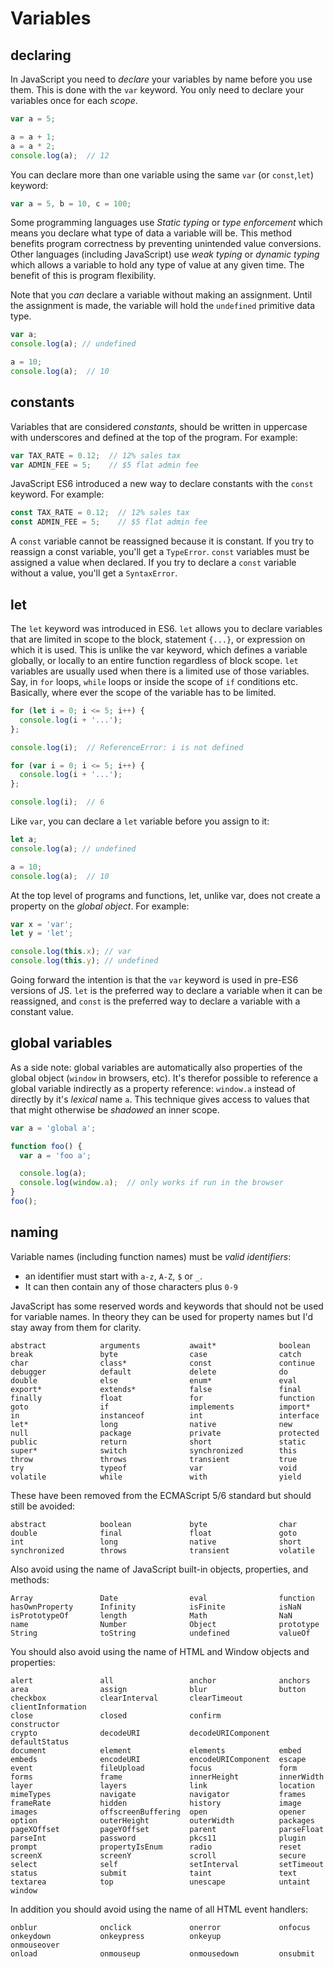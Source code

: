 # Variables


## declaring

In JavaScript you need to *declare* your variables by name before you use them. This is done with the `var` keyword. You only need to declare your variables once for each *scope*.

```javascript
var a = 5;

a = a + 1;
a = a * 2;
console.log(a);  // 12
```

You can declare more than one variable using the same `var` (or `const`,`let`) keyword:

```javascript 
var a = 5, b = 10, c = 100;
```

Some programming languages use *Static typing* or *type enforcement* which means you declare what type of data a variable will be. This method benefits program correctness by preventing unintended value conversions. Other languages (including JavaScript) use *weak typing* or *dynamic typing* which allows a variable to hold any type of value at any given time. The benefit of this is program flexibility.

Note that you *can* declare a variable without making an assignment. Until the assignment is made, the variable will hold the `undefined` primitive data type.

```javascript
var a;
console.log(a); // undefined

a = 10;
console.log(a);  // 10
```


## constants

Variables that are considered *constants*, should be written in uppercase with underscores and defined at the top of the program. For example:

```javascript
var TAX_RATE = 0.12;  // 12% sales tax
var ADMIN_FEE = 5;    // $5 flat admin fee
```
JavaScript ES6 introduced a new way to declare constants with the `const` keyword. For example:

```javascript
const TAX_RATE = 0.12;  // 12% sales tax
const ADMIN_FEE = 5;    // $5 flat admin fee
```

A `const` variable cannot be reassigned because it is constant. If you try to reassign a const variable, you'll get a `TypeError`. `const` variables must be assigned a value when declared. If you try to declare a `const` variable without a value, you'll get a `SyntaxError`.


## let

The `let` keyword was introduced in ES6. `let` allows you to declare variables that are limited in scope to the block, statement `{...}`, or expression on which it is used. This is unlike the var keyword, which defines a variable globally, or locally to an entire function regardless of block scope. `let` variables are usually used when there is a limited use of those variables. Say, in `for` loops, `while` loops or inside the scope of `if` conditions etc. Basically, where ever the scope of the variable has to be limited.

```javascript
for (let i = 0; i <= 5; i++) {
  console.log(i + '...');
};

console.log(i);  // ReferenceError: i is not defined

for (var i = 0; i <= 5; i++) {
  console.log(i + '...');
};

console.log(i);  // 6
```

Like `var`, you can declare a `let` variable before you assign to it:

```javascript
let a;
console.log(a); // undefined

a = 10;
console.log(a);  // 10
```

At the top level of programs and functions, let, unlike var, does not create a property on the *global object*. For example:

```javascript
var x = 'var';
let y = 'let';

console.log(this.x); // var
console.log(this.y); // undefined
```

Going forward the intention is that the `var` keyword is used in pre-ES6 versions of JS. `let` is the preferred way to declare a variable when it can be reassigned, and `const` is the preferred way to declare a variable with a constant value.

## global variables

As a side note: global variables are automatically also properties of the global object (`window` in browsers, etc). It's therefor possible to reference a global variable indirectly as a property reference: `window.a` instead of directly by it's *lexical* name `a`. This technique gives access to values that that might otherwise be *shadowed* an inner scope.

```javascript
var a = 'global a';

function foo() {
  var a = 'foo a';

  console.log(a);
  console.log(window.a);  // only works if run in the browser
}
foo();
```

## naming

Variable names (including function names) must be *valid identifiers*:
- an identifier must start with `a-z`, `A-Z`, `$` or `_`.
- It can then contain any of those characters plus `0-9`

JavaScript has some reserved words and keywords that should not be used for variable names. In theory they can be used for property names but I'd stay away from them for clarity.

```
abstract            arguments           await*              boolean
break               byte                case                catch
char                class*              const               continue
debugger            default             delete              do
double              else                enum*               eval
export*             extends*            false               final
finally             float               for                 function
goto                if                  implements          import*
in                  instanceof          int                 interface
let*                long                native              new
null                package             private             protected
public              return              short               static
super*              switch              synchronized        this
throw               throws              transient           true
try                 typeof              var                 void
volatile            while               with                yield
```

These have been removed from the ECMAScript 5/6 standard but should still be avoided:
```
abstract            boolean             byte                char
double              final               float               goto
int                 long                native              short
synchronized        throws              transient           volatile
```

Also avoid using the name of JavaScript built-in objects, properties, and methods:
```
Array               Date                eval                function
hasOwnProperty      Infinity            isFinite            isNaN
isPrototypeOf       length              Math                NaN
name                Number              Object              prototype
String              toString            undefined           valueOf
```

You should also avoid using the name of HTML and Window objects and properties:
```
alert               all                 anchor              anchors
area                assign              blur                button
checkbox            clearInterval       clearTimeout        clientInformation
close               closed              confirm             constructor
crypto              decodeURI           decodeURIComponent  defaultStatus
document            element             elements            embed
embeds              encodeURI           encodeURIComponent  escape
event               fileUpload          focus               form
forms               frame               innerHeight         innerWidth
layer               layers              link                location
mimeTypes           navigate            navigator           frames
frameRate           hidden              history             image
images              offscreenBuffering  open                opener
option              outerHeight         outerWidth          packages
pageXOffset         pageYOffset         parent              parseFloat
parseInt            password            pkcs11              plugin
prompt              propertyIsEnum      radio               reset
screenX             screenY             scroll              secure
select              self                setInterval         setTimeout
status              submit              taint               text
textarea            top                 unescape            untaint
window
```

In addition you should avoid using the name of all HTML event handlers:
```
onblur              onclick             onerror             onfocus
onkeydown           onkeypress          onkeyup             onmouseover
onload              onmouseup           onmousedown         onsubmit
```
